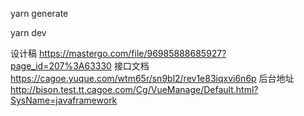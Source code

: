 <!-- 打包方式 -->
yarn generate
<!-- 本地调试 -->
yarn dev

<!-- 项目相关信息 -->
设计稿
https://mastergo.com/file/96985888685927?page_id=207%3A63330
接口文档 
https://cagoe.yuque.com/wtm65r/sn9bl2/rev1e83iqxvi6n6p
后台地址
http://bison.test.tt.cagoe.com/Cg/VueManage/Default.html?SysName=javaframework